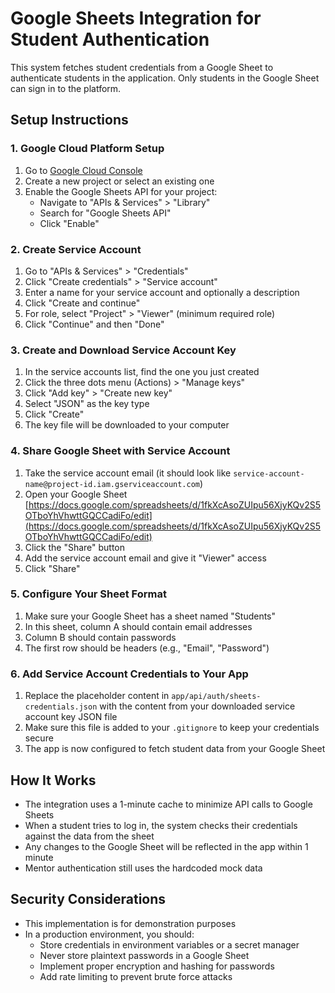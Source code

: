 # Google Sheets Integration for Student Authentication

This system fetches student credentials from a Google Sheet to authenticate students in the application. Only students in the Google Sheet can sign in to the platform.

## Setup Instructions

### 1. Google Cloud Platform Setup

1. Go to [Google Cloud Console](https://console.cloud.google.com/)
2. Create a new project or select an existing one
3. Enable the Google Sheets API for your project:
   - Navigate to "APIs & Services" > "Library"
   - Search for "Google Sheets API"
   - Click "Enable"

### 2. Create Service Account

1. Go to "APIs & Services" > "Credentials"
2. Click "Create credentials" > "Service account"
3. Enter a name for your service account and optionally a description
4. Click "Create and continue"
5. For role, select "Project" > "Viewer" (minimum required role)
6. Click "Continue" and then "Done"

### 3. Create and Download Service Account Key

1. In the service accounts list, find the one you just created
2. Click the three dots menu (Actions) > "Manage keys"
3. Click "Add key" > "Create new key"
4. Select "JSON" as the key type
5. Click "Create"
6. The key file will be downloaded to your computer

### 4. Share Google Sheet with Service Account

1. Take the service account email (it should look like `service-account-name@project-id.iam.gserviceaccount.com`)
2. Open your Google Sheet [https://docs.google.com/spreadsheets/d/1fkXcAsoZUIpu56XjyKQv2S5OTboYhVhwttGQCCadiFo/edit](https://docs.google.com/spreadsheets/d/1fkXcAsoZUIpu56XjyKQv2S5OTboYhVhwttGQCCadiFo/edit)
3. Click the "Share" button
4. Add the service account email and give it "Viewer" access
5. Click "Share"

### 5. Configure Your Sheet Format

1. Make sure your Google Sheet has a sheet named "Students" 
2. In this sheet, column A should contain email addresses
3. Column B should contain passwords
4. The first row should be headers (e.g., "Email", "Password")

### 6. Add Service Account Credentials to Your App

1. Replace the placeholder content in `app/api/auth/sheets-credentials.json` with the content from your downloaded service account key JSON file
2. Make sure this file is added to your `.gitignore` to keep your credentials secure
3. The app is now configured to fetch student data from your Google Sheet

## How It Works

- The integration uses a 1-minute cache to minimize API calls to Google Sheets
- When a student tries to log in, the system checks their credentials against the data from the sheet
- Any changes to the Google Sheet will be reflected in the app within 1 minute
- Mentor authentication still uses the hardcoded mock data

## Security Considerations

- This implementation is for demonstration purposes
- In a production environment, you should:
  - Store credentials in environment variables or a secret manager
  - Never store plaintext passwords in a Google Sheet
  - Implement proper encryption and hashing for passwords
  - Add rate limiting to prevent brute force attacks 
